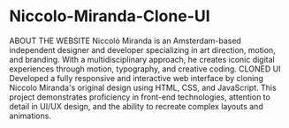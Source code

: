 # Niccolo-Miranda-Clone-UI
ABOUT THE WEBSITE
Niccolò Miranda is an Amsterdam-based independent designer and developer specializing in art direction, motion, and branding. 
With a multidisciplinary approach, he creates iconic digital experiences through motion, typography, and creative coding. 
CLONED UI
Developed a fully responsive and interactive web interface by cloning Niccolo Miranda's original design using HTML, CSS, and JavaScript. 
This project demonstrates proficiency in front-end technologies, attention to detail in UI/UX design, and the ability to recreate complex layouts and animations. 

